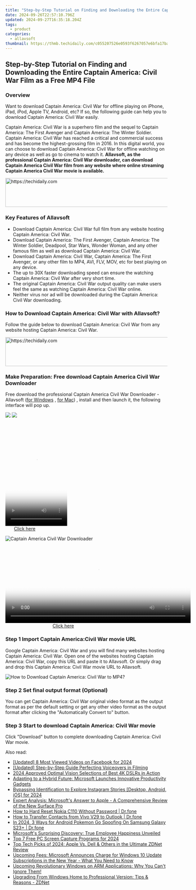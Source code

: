 ```yaml
---
title: "Step-by-Step Tutorial on Finding and Downloading the Entire Captain America: Civil War Film as a Free MP4 File"
date: 2024-09-26T22:57:10.796Z
updated: 2024-09-27T16:35:18.204Z
tags:
  - product
categories:
  - allavsoft
thumbnail: https://thmb.techidaily.com/c055207526e0593f6267057e6bfa17ba8927fb82ba8f876c9b7a867616b046d9.jpg
---
```


## Step-by-Step Tutorial on Finding and Downloading the Entire Captain America: Civil War Film as a Free MP4 File

### Overview

Want to download Captain America: Civil War for offline playing on iPhone, iPad, iPod, Apple TV, Android, etc? If so, the following guide can help you to download Captain America: Civil War easily.

Captain America: Civil War is a superhero film and the sequel to Captain America: The First Avenger and Captain America: The Winter Soldier. Captain America: Civil War has reached a critical and commercial success and has become the highest-grossing film in 2016\. In this digital world, you can choose to download Captain America: Civil War for offline watching on any device as well as go to cinema to watch it. **Allavsoft, as the professional Captain America: Civil War downloader, can download Captain America Civil War film from any website where online streaming Captain America Civil War movie is available.**

<!-- affiliate ads begin -->
<a href="https://appsumo.8odi.net/c/5597632/2132161/7443" target="_top" id="2132161">
  <img src="//a.impactradius-go.com/display-ad/7443-2132161" border="0" alt="https://techidaily.com" width="728" height="90"/>
</a>
<img height="0" width="0" src="https://appsumo.8odi.net/i/5597632/2132161/7443" style="position:absolute;visibility:hidden;" border="0" />
<!-- affiliate ads end -->

### Key Features of Allavsoft

* Download Captain America: Civil War full film from any website hosting Captain America: Civil War.
* Download Captain America: The First Avenger, Captain America: The Winter Soldier, Deadpool, Star Wars, Wonder Woman, and any other famous film as well as download Captain America: Civil War.
* Download Captain America: Civil War, Captain America: The First Avenger, or any other film to MP4, AVI, FLV, MOV, etc for best playing on any device.
* The up to 30X faster downloading speed can ensure the watching Captain America: Civil War after very short time.
* The original Captain America: Civil War output quality can make users feel the same as watching Captain America: Civil War online.
* Neither virus nor ad will be downloaded during the Captain America: Civil War downloading.

### How to Download Captain America: Civil War with Allavsoft?

Follow the guide below to download Captain America: Civil War from any website hosting Captain America: Civil War.

<!-- affiliate ads begin -->
<a href="https://aligracehair.sjv.io/c/5597632/2012420/19272" target="_top" id="2012420">
  <img src="//a.impactradius-go.com/display-ad/19272-2012420" border="0" alt="https://techidaily.com" width="728" height="90"/>
</a>
<img height="0" width="0" src="https://aligracehair.sjv.io/i/5597632/2012420/19272" style="position:absolute;visibility:hidden;" border="0" />
<!-- affiliate ads end -->

### Make Preparation: Free download Captain America Civil War Downloader

Free download the professional Captain America Civil War Downloader - Allavsoft ([for Windows](https://tools.techidaily.com/allavsoft/products/) , [for Mac](https://tools.techidaily.com/allavsoft/products/)) , install and then launch it, the following interface will pop up.

[![](https://www.allavsoft.com/how-to/../images/how-to/free-download-win.jpg)](https://tools.techidaily.com/allavsoft/products/) [![](https://www.allavsoft.com/how-to/../images/how-to/free-download-mac.jpg)](https://tools.techidaily.com/allavsoft/products/)

<!-- affiliate ads begin -->
<span id="1630055">
					<video width="192" height="320" style="cursor:pointer"
           poster="//a.impactradius-go.com/display-clicktoplayimage/1630055.png"
           onclick="if(!this.playClicked){this.play();this.setAttribute('controls',true);this.playClicked=true;}">
	   <source src="//a.impactradius-go.com/display-ad/18460-1630055">
	   <img src="//a.impactradius-go.com/display-clicktoplayimage/1630055.png" style="border: none; height: 100%; width: 100%; object-fit: contain">
	</video>
	<div style="width:120px;text-align:center"><a href="javascript:window.open(decodeURIComponent('https%3A%2F%2Fcaperobbin.sjv.io%2Fc%2F5597632%2F1630055%2F18460'), '_blank');void(0);">Click here</a></div>
</span>
<img height="0" width="0" src="https://imp.pxf.io/i/5597632/1630055/18460" style="position:absolute;visibility:hidden;" border="0" />
<!-- affiliate ads end -->

![Captain America Civil War Downloader](https://www.allavsoft.com/how-to/../images/allavsoft/screen-shot-600.jpg)

<!-- affiliate ads begin -->
<span id="1983575">
					<video width="576" height="240" style="cursor:pointer"
           poster="//a.impactradius-go.com/display-clicktoplayimage/1983575.png"
           onclick="if(!this.playClicked){this.play();this.setAttribute('controls',true);this.playClicked=true;}">
	   <source src="//a.impactradius-go.com/display-ad/22993-1983575">
	   <img src="//a.impactradius-go.com/display-clicktoplayimage/1983575.png" style="border: none; height: 100%; width: 100%; object-fit: contain">
	</video>
	<div style="width:360px;text-align:center"><a href="javascript:window.open(decodeURIComponent('https%3A%2F%2Fhomestyler.sjv.io%2Fc%2F5597632%2F1983575%2F22993'), '_blank');void(0);">Click here</a></div>
</span>
<img height="0" width="0" src="https://imp.pxf.io/i/5597632/1983575/22993" style="position:absolute;visibility:hidden;" border="0" />
<!-- affiliate ads end -->

### Step 1 Import Captain America:Civil War movie URL

Google Captain America: Civil War and you will find many websites hosting Captain America: Civil War. Open one of the websites hosting Captain America: Civil War, copy this URL and paste it to Allavsoft. Or simply drag and drop this Captain America: Civil War movie URL to Allavsoft.

![How to Download Captain America: Civil War to MP4?](https://www.allavsoft.com/how-to/../images/how-to/download-rtmp-video/download-rtmp-video.jpg)

### Step 2 Set final output format (Optional)

You can get Captain America: Civil War original video format as the output format as per the default setting or get any other video format as the output format after clicking the "Automatically Convert to" button.

### Step 3 Start to download Captain America: Civil War movie

Click "Download" button to complete downloading Captain America: Civil War movie.

<ins class="adsbygoogle"
     style="display:block"
     data-ad-format="autorelaxed"
     data-ad-client="ca-pub-7571918770474297"
     data-ad-slot="1223367746"></ins>

<ins class="adsbygoogle"
     style="display:block"
     data-ad-client="ca-pub-7571918770474297"
     data-ad-slot="8358498916"
     data-ad-format="auto"
     data-full-width-responsive="true"></ins>

<span class="atpl-alsoreadstyle">Also read:</span>
<div><ul>
<li><a href="https://facebook-video-content.techidaily.com/updated-8-most-viewed-videos-on-facebook-for-2024/"><u>[Updated] 8 Most Viewed Videos on Facebook for 2024</u></a></li>
<li><a href="https://screen-capture.techidaily.com/updated-step-by-step-guide-perfecting-voiceovers-in-filming/"><u>[Updated] Step-by-Step Guide Perfecting Voiceovers in Filming</u></a></li>
<li><a href="https://fox-glue.techidaily.com/2024-approved-optimal-vision-selections-of-best-4k-dslrs-in-action/"><u>2024 Approved Optimal Vision Selections of Best 4K DSLRs in Action</u></a></li>
<li><a href="https://win-info.techidaily.com/adapting-to-a-hybrid-future-microsoft-launches-innovative-productivity-gadgets/"><u>Adapting to a Hybrid Future: Microsoft Launches Innovative Productivity Gadgets</u></a></li>
<li><a href="https://instagram-videos.techidaily.com/bypassing-identification-to-explore-instagram-stories-desktop-android-ios-for-2024/"><u>Bypassing Identification to Explore Instagram Stories [Desktop, Android, iOS] for 2024</u></a></li>
<li><a href="https://win-info.techidaily.com/expert-analysis-microsofts-answer-to-apple-a-comprehensive-review-of-the-new-surface-pro/"><u>Expert Analysis: Microsoft's Answer to Apple - A Comprehensive Review of the New Surface Pro</u></a></li>
<li><a href="https://techidaily.com/how-to-hard-reset-nokia-c110-without-password-drfone-by-drfone-reset-android-reset-android/"><u>How to Hard Reset Nokia C110 Without Password | Dr.fone</u></a></li>
<li><a href="https://blog-min.techidaily.com/how-to-transfer-contacts-from-vivo-v29-to-outlook-drfone-by-drfone-transfer-from-android-transfer-from-android/"><u>How to Transfer Contacts from Vivo V29 to Outlook | Dr.fone</u></a></li>
<li><a href="https://change-location.techidaily.com/in-2024-3-ways-for-android-pokemon-go-spoofing-on-samsung-galaxy-s23plus-drfone-by-drfone-virtual-android/"><u>In 2024, 3 Ways for Android Pokemon Go Spoofing On Samsung Galaxy S23+ | Dr.fone</u></a></li>
<li><a href="https://win-info.techidaily.com/microsofts-surprising-discovery-true-employee-happiness-unveiled/"><u>Microsoft's Surprising Discovery: True Employee Happiness Unveiled</u></a></li>
<li><a href="https://screen-video-capture.techidaily.com/top-7-free-pc-screen-capture-programs-for-2024/"><u>Top 7 Free PC Screen Capture Programs for 2024</u></a></li>
<li><a href="https://win-info.techidaily.com/top-tech-picks-of-2024-apple-vs-dell-and-others-in-the-ultimate-zdnet-review/"><u>Top Tech Picks of 2024: Apple Vs. Dell & Others in the Ultimate ZDNet Review</u></a></li>
<li><a href="https://win-info.techidaily.com/upcoming-fees-microsoft-announces-charge-for-windows-10-update-subscriptions-in-the-new-year-what-you-need-to-know/"><u>Upcoming Fees: Microsoft Announces Charge for Windows 10 Update Subscriptions in the New Year - What You Need to Know</u></a></li>
<li><a href="https://win-info.techidaily.com/upcoming-revolutionary-windows-on-arm-applications-why-you-cant-ignore-them/"><u>Upcoming Revolutionary Windows on ARM Applications: Why You Can't Ignore Them!</u></a></li>
<li><a href="https://win-info.techidaily.com/upgrading-from-windows-home-to-professional-version-tips-and-reasons-zdnet/"><u>Upgrading From Windows Home to Professional Version: Tips & Reasons - ZDNet</u></a></li>
</ul></div>

